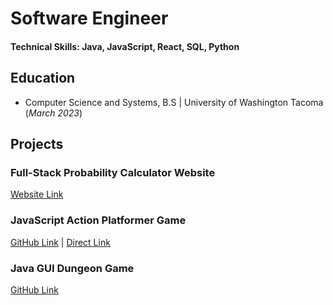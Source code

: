 # Software Engineer

#### Technical Skills: Java, JavaScript, React, SQL, Python

## Education
- Computer Science and Systems, B.S | University of Washington Tacoma (_March 2023_)

## Projects
### Full-Stack Probability Calculator Website
[Website Link](https://dlf-5e-dpr-calculator.onrender.com/)

### JavaScript Action Platformer Game
[GitHub Link](https://github.com/paullee100/TCSS491Game) | [Direct Link](https://paullee100.github.io/TCSS491Game/index.html)

### Java GUI Dungeon Game
[GitHub Link](https://github.com/alexzrosario/TCSS360_teamproject)
